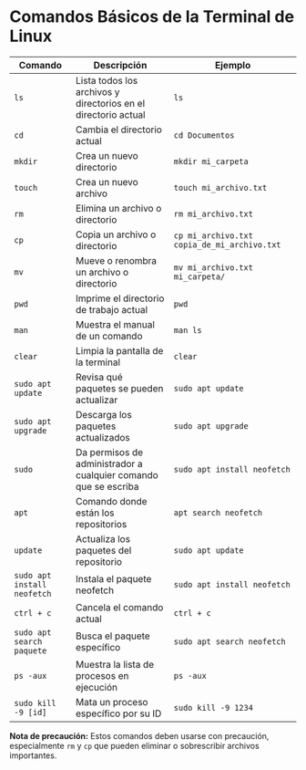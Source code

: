 # Comandos Básicos de la Terminal de Linux

| Comando | Descripción | Ejemplo |
| --- | --- | --- |
| `ls` | Lista todos los archivos y directorios en el directorio actual | `ls` |
| `cd` | Cambia el directorio actual | `cd Documentos` |
| `mkdir` | Crea un nuevo directorio | `mkdir mi_carpeta` |
| `touch` | Crea un nuevo archivo | `touch mi_archivo.txt` |
| `rm` | Elimina un archivo o directorio | `rm mi_archivo.txt` |
| `cp` | Copia un archivo o directorio | `cp mi_archivo.txt copia_de_mi_archivo.txt` |
| `mv` | Mueve o renombra un archivo o directorio | `mv mi_archivo.txt mi_carpeta/` |
| `pwd` | Imprime el directorio de trabajo actual | `pwd` |
| `man` | Muestra el manual de un comando | `man ls` |
| `clear` | Limpia la pantalla de la terminal | `clear` |
| `sudo apt update` | Revisa qué paquetes se pueden actualizar | `sudo apt update` |
| `sudo apt upgrade` | Descarga los paquetes actualizados | `sudo apt upgrade` |
| `sudo` | Da permisos de administrador a cualquier comando que se escriba | `sudo apt install neofetch` |
| `apt` | Comando donde están los repositorios | `apt search neofetch` |
| `update` | Actualiza los paquetes del repositorio | `sudo apt update` |
| `sudo apt install neofetch` | Instala el paquete neofetch | `sudo apt install neofetch` |
| `ctrl + c` | Cancela el comando actual | `ctrl + c` |
| `sudo apt search paquete` | Busca el paquete específico | `sudo apt search neofetch` |
| `ps -aux` | Muestra la lista de procesos en ejecución | `ps -aux` |
| `sudo kill -9 [id]` | Mata un proceso específico por su ID | `sudo kill -9 1234` |

**Nota de precaución:**
Estos comandos deben usarse con precaución, especialmente `rm` y `cp` que pueden eliminar o sobrescribir archivos importantes.
